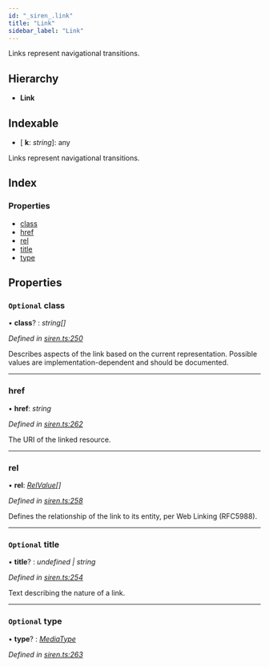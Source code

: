 ```yaml
---
id: "_siren_.link"
title: "Link"
sidebar_label: "Link"
---
```


Links represent navigational transitions.

## Hierarchy

* **Link**

## Indexable

* \[ **k**: *string*\]: any

Links represent navigational transitions.

## Index

### Properties

* [class](_siren_.link.md#optional-class)
* [href](_siren_.link.md#href)
* [rel](_siren_.link.md#rel)
* [title](_siren_.link.md#optional-title)
* [type](_siren_.link.md#optional-type)

## Properties

### `Optional` class

• **class**? : *string[]*

*Defined in [siren.ts:250](https://github.com/comit-network/comit-js-sdk/blob/68ef370/src/siren.ts#L250)*

Describes aspects of the link based on the current representation. Possible values are implementation-dependent and should be documented.

___

###  href

• **href**: *string*

*Defined in [siren.ts:262](https://github.com/comit-network/comit-js-sdk/blob/68ef370/src/siren.ts#L262)*

The URI of the linked resource.

___

###  rel

• **rel**: *[RelValue](../modules/_siren_.md#relvalue)[]*

*Defined in [siren.ts:258](https://github.com/comit-network/comit-js-sdk/blob/68ef370/src/siren.ts#L258)*

Defines the relationship of the link to its entity, per Web Linking (RFC5988).

___

### `Optional` title

• **title**? : *undefined | string*

*Defined in [siren.ts:254](https://github.com/comit-network/comit-js-sdk/blob/68ef370/src/siren.ts#L254)*

Text describing the nature of a link.

___

### `Optional` type

• **type**? : *[MediaType](../modules/_siren_.md#mediatype)*

*Defined in [siren.ts:263](https://github.com/comit-network/comit-js-sdk/blob/68ef370/src/siren.ts#L263)*
